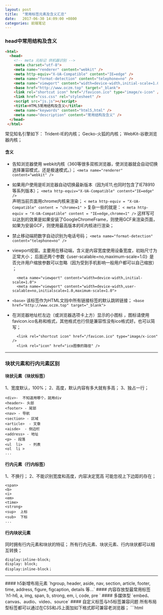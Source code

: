 ```yaml
---
layout: post
title:  "常用标签元素及含义汇总"
date:   2017-06-30 14:09:00 +0800
categories: 前端笔记
---
```


### head中常用结构及含义

```html
<html>
  <head>   
    <!-- meta 元标记 供机器识别 -->
    <meta charset="utf-8">
    <meta name="renderer" content="webkit" />
    <meta http-equiv="X-UA-Compatible" content="IE=edge" />
    <meta name="format-detection" content="telephone=no" />
    <meta name="viewport" content="width=device-width,initial-scale=1.0">
    <base href="http://www.oczm.top" target="_blank">
    <link rel="shortcut icon" href="/favicon.ico" type="image/x-icon" />
    <link href="css.css" rel="stylesheet" />
    <script src="js.js"></script>
    <title>HTML5常用结构及含义</title>
    <meta name="keywords" content="html5,html" />
    <meta name="description" content="常用结构及含义" />     
  </head>          
 </html>
```
 常见知名引擎如下：
     Trident-IE的内核；
     Gecko-火狐的内核；
     WebKit-谷歌浏览器内核；
#### 含义

+  告知浏览器使用 webkit内核（360等很多双核浏览器，使浏览器就会自动切换选择兼容模式，还是极速模式。）；
`<meta name="renderer" content="webkit" />`
+ 如果用户使用是IE浏览器自动切换最新版本（因为IE11,也同时包含了IE78910等系列版本）；
 `<meta http-equiv="X-UA-Compatible" content="IE=edge" />`   
 声明当前页面用chrome内核来渲染；
`< meta http-equiv = "X-UA-Compatible" content = "chrome=1" >`
复杂一些的就是：
`< meta http-equiv = "X-UA-Compatible" content = "IE=edge,chrome=1" />`
这样写可以达到的效果是如果安装了GoogleChromeFrame，则使用GCF来渲染页面，如果为安装GCF，则使用最高版本的IE内核进行渲染；
+ 禁止移动端把数字自动识别为电话号码；
`<meta name="format-detection" content="telephone=no" />`
+ viewport视窗。主要用在移动端，含义是内容宽度使用设备宽度，初始尺寸为正常大小；
 后面还两个参数《user-scalable=no,maximum-scale=1.0》是否允许用户缩放参数可以忽略（因为受到手机影响一般用户都可以自己缩放）    ；

        <meta name="viewport" content="width=device-width,initial-scale=1.0">
        <meta name="viewport" content="width=device-width,user-scalable=no,initialscale=1.0,maximum-scale=1.0">

+ `<base>` 该标签作为HTML文挡中所有链接标签的默认跳转链接；
 `<base href="http://www.oczm.top" target="_blank">`   

+ 在浏览器地址栏左边（或浏览器选项卡上方）显示的小图标 ，图标请使用favicon.ico名称和格式，其他格式也行但是兼容性没有ico格式好。也可以简写；

        <link rel="shortcut icon" href="/favicon.ico" type="image/x-icon" />
        <link rel="icon" href="ico图像的路径" />
    
<hr>

### 块状元素和行内元素区别

#### 块状元素（块状标签）
1、宽度默认，100%；
2、高度，默认内容有多大就有多高；
3、独占一行；

	<div>-  不知道用哪个，就用div
	<header>- 头部
	<footer> - 尾部
	<nav> - 导航
	<section> - 区域
	<article>  - 文章
	<aisde>  - 侧边栏
	<address> - 地址
	<p> - 段落
	<ul  li>   - 列表
	<ol  li >
	...
	
#### 行内元素（行内标签）
1、不换行；
2、不能识别宽度和高度，内容决定宽高 可能忽视上下边距的存在；

	<span>
	<b>   
    <i>  
    <em>
	<time>   
    <strong>
	<sup>  上标   
    <sub>  下标
	...
	
#### 行内块状元素
同时拥有行内元素和块状的特征；
所有行内元素、块状元素、行内块状都可以相互转换；

    display:inline-block;
    display: block;
    display:inline-block；
 
<hr>
#### h5新增布局元素
  `hgroup, header, aside, nav, section, article, footer, time, address,
  figure, figcaption, details 等...`
#### 内容存放型最常用标签
  `h1-h6,  a, img, span, b,  strong, em,  i,  code,  pre ` 
#### 多媒体型
  `embed、 canvas、audio、video、source`
#### 自定义标签与h5标签兼容问题
所有布局型标签都可以通过在CSS和JS上面加如下格式即可兼容老浏览器；
```html
<style>
       nav{display:block;}   
</style>  
       
<script>
        document.createElement("nav");
</script>
```
  



